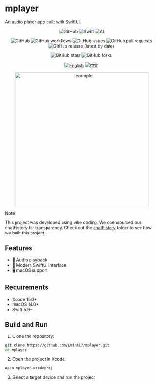 # mplayer

An audio player app built with SwiftUI.

<div align="center">
<img alt="GitHub" src="https://img.shields.io/badge/github-%23121011.svg?style=for-the-badge&amp;logo=github&amp;logoColor=white">
<img alt="Swift" src="https://img.shields.io/badge/swift-%23000000.svg?style=for-the-badge&amp;logo=swift&amp;logoColor=white">
<img alt="AI" src="https://img.shields.io/badge/AI-powered-%23000000.svg?style=for-the-badge">

![GitHub](https://img.shields.io/github/license/Emin017/mplayer)
![GitHub workflows](https://img.shields.io/github/actions/workflow/status/Emin017/mplayer/ci.yml)
![GitHub issues](https://img.shields.io/github/issues/Emin017/mplayer)
![GitHub pull requests](https://img.shields.io/github/issues-pr/Emin017/mplayer)
![GitHub release (latest by date)](https://img.shields.io/github/v/release/Emin017/mplayer)

![GitHub stars](https://img.shields.io/github/stars/Emin017/mplayer?style=social)
![GitHub forks](https://img.shields.io/github/forks/Emin017/mplayer?style=social)

[![English](https://img.shields.io/badge/English-README-2ea44f?style=for-the-badge)](README.md)
[![中文](https://img.shields.io/badge/中文-介绍-FF6F61?style=for-the-badge)](README.cn.md)

  <img width="441" height="441" alt="example" src="https://github.com/user-attachments/assets/1a1d80d4-b79f-4b16-bca9-19743a3500c7" />

</div>

> [!NOTE]
> This project was developed using vibe coding. We opensourced our chathistory for transparency. Check out the [chathistory](./docs/chathistory/) folder to see how we built this project.

## Features

- 🎵 Audio playback
- 🎨 Modern SwiftUI interface
- 🖥️ macOS support

## Requirements

- Xcode 15.0+
- macOS 14.0+
- Swift 5.9+

## Build and Run

1. Clone the repository:
```bash
git clone https://github.com/Emin017/mplayer.git
cd mplayer
```

2. Open the project in Xcode:
```bash
open mplayer.xcodeproj
```

3. Select a target device and run the project
